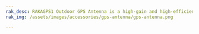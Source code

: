 ```yaml
---
rak_desc: RAKAGPS1 Outdoor GPS Antenna is a high-gain and high-efficiency active antenna designed with lightning protection antistatic (LNA) feature.
rak_img: /assets/images/accessories/gps-antenna/gps-antenna.png

---
```


<rk-redirect to="/Product-Categories/Accessories/GPS-Antenna/Datasheet/" />